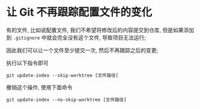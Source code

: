 # 让 Git 不再跟踪配置文件的变化


有的文件, 比如说配置文件, 我们不希望将修改后的内容提交到仓库, 但是如果添加到 `.gitignore` 中就会完全没有这个文件, 导致项目无法运行;



因此我们可以让一个文件至少提交一次, 然后不再跟踪之后的变更;

执行以下指令即可

```shell
git update-index --skip-worktree [文件路径]
```



撤销这个操作, 使用下面命令

```shell
git update-index --no-skip-worktree [文件路径]
```

